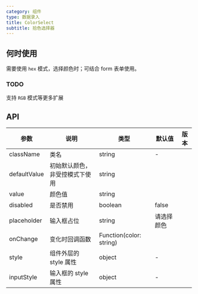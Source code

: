 ```yaml
---
category: 组件
type: 数据录入
title: ColorSelect
subtitle: 拾色选择器
---
```


## 何时使用

需要使用 `hex` 模式，选择颜色时；可结合 form 表单使用。

### TODO

支持 `RGB` 模式等更多扩展

## API

| 参数 | 说明 | 类型 | 默认值 | 版本 |
| --- | --- | --- | --- | --- |
| className | 类名 | string | - | |
| defaultValue | 初始默认颜色，非受控模式下使用 | string |  |  |
| value | 颜色值 | string |  |  |
| disabled | 是否禁用 | boolean | false |  |
| placeholder | 输入框占位 | string | 请选择颜色 |  |
| onChange | 变化时回调函数 | Function(color: string) |  |  |
| style | 组件外层的 style 属性 | object | - |  |
| inputStyle | 输入框的 style 属性 | object | - |  |
